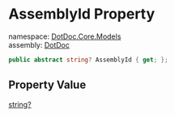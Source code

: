 ﻿# AssemblyId Property

namespace: [DotDoc\.Core\.Models](../../DotDoc.Core.Models.md)<br />
assembly: [DotDoc](../../../DotDoc.md)



```csharp
public abstract string? AssemblyId { get; };
```

## Property Value

[string?](https://docs.microsoft.com/dotnet/api/System.String)

